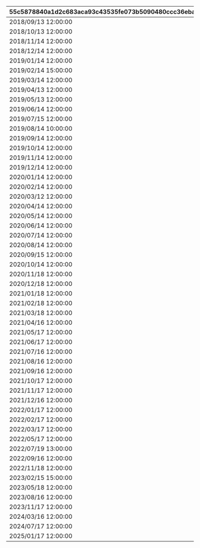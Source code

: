 |55c5878840a1d2c683aca93c43535fe073b5090480ccc36eba79d45f8ab70702|03060c4f0831a7f516cfb25d775566ed27de7a2b25a68debf24a91d6f5abd18a|5f0231f89bd38306a14683197bcf1b61a59ecce37c298082b0ce9bf1c130b39f|451e2014a967a1e820464ce050745d970bbe4ee348329a70e07f05516951d49d|3012ea8ba64bc2bea098eaab5d798f2360fcd54e8c62fb9487594c77ece1db15|c77c1a490e8df2a17df9f9e121e586591be147c4a2d9d052bc7f9e50e63cbd6d|cfd602699cd9ccc478f03033081ad12f1a125f4875426e7034d793786cfec92f|
| --- | --- | --- | --- | --- | --- | --- |
|2018/09/13 12:00:00|2018/09/18 14:59:59|2018/09/17 14:59:59|2018/09/18 5:00:00|1|1001|7001000|
|2018/10/13 12:00:00|2018/10/18 14:59:59|2018/10/17 14:59:59|2018/10/18 5:00:00|2|1002|7002000|
|2018/11/14 12:00:00|2018/11/19 14:59:59|2018/11/18 14:59:59|2018/11/19 5:00:00|3|1003|7003000|
|2018/12/14 12:00:00|2018/12/19 14:59:59|2018/12/18 14:59:59|2018/12/19 5:00:00|4|1004|7003003|
|2019/01/14 12:00:00|2019/01/19 14:59:59|2019/01/18 14:59:59|2019/01/19 5:00:00|5|1005|7004000|
|2019/02/14 15:00:00|2019/02/19 11:59:59|2019/02/18 11:59:59|2019/02/19 5:00:00|6|1006|7004003|
|2019/03/14 12:00:00|2019/03/19 14:59:59|2019/03/18 14:59:59|2019/03/19 5:00:00|7|1007|7005000|
|2019/04/13 12:00:00|2019/04/18 20:59:59|2019/04/17 20:59:59|2019/04/18 5:00:00|8|1008|7005003|
|2019/05/13 12:00:00|2019/05/18 20:59:59|2019/05/17 20:59:59|2019/05/18 5:00:00|9|1009|7006000|
|2019/06/14 12:00:00|2019/06/19 20:59:59|2019/06/18 20:59:59|2019/06/19 5:00:00|10|1010|7006003|
|2019/07/15 12:00:00|2019/07/22 20:59:59|2019/07/21 20:59:59|2019/07/22 5:00:00|11|1011|7007000|
|2019/08/14 10:00:00|2019/08/19 20:59:59|2019/08/18 20:59:59|2019/08/19 5:00:00|12|1012|7007003|
|2019/09/14 12:00:00|2019/09/19 20:59:59|2019/09/18 20:59:59|2019/09/19 5:00:00|13|1013|7008000|
|2019/10/14 12:00:00|2019/10/19 20:59:59|2019/10/18 20:59:59|2019/10/19 5:00:00|14|1014|7008003|
|2019/11/14 12:00:00|2019/11/19 20:59:59|2019/11/18 20:59:59|2019/11/19 5:00:00|15|1015|7009000|
|2019/12/14 12:00:00|2019/12/19 20:59:59|2019/12/18 20:59:59|2019/12/19 5:00:00|16|1016|7009003|
|2020/01/14 12:00:00|2020/01/21 20:59:59|2020/01/20 20:59:59|2020/01/21 5:00:00|17|1017|7010000|
|2020/02/14 12:00:00|2020/02/21 20:59:59|2020/02/20 20:59:59|2020/02/21 5:00:00|18|1018|7010003|
|2020/03/12 12:00:00|2020/03/19 20:59:59|2020/03/18 20:59:59|2020/03/19 5:00:00|19|1019|7011000|
|2020/04/14 12:00:00|2020/04/19 20:59:59|2020/04/18 20:59:59|2020/04/19 5:00:00|20|1020|7011003|
|2020/05/14 12:00:00|2020/05/19 20:59:59|2020/05/18 20:59:59|2020/05/19 5:00:00|21|1021|7012000|
|2020/06/14 12:00:00|2020/06/19 20:59:59|2020/06/18 20:59:59|2020/06/19 5:00:00|22|1022|7012003|
|2020/07/14 12:00:00|2020/07/19 20:59:59|2020/07/18 20:59:59|2020/07/19 5:00:00|23|1023|7013000|
|2020/08/14 12:00:00|2020/08/19 20:59:59|2020/08/18 20:59:59|2020/08/19 5:00:00|24|1024|7013003|
|2020/09/15 12:00:00|2020/09/20 20:59:59|2020/09/19 20:59:59|2020/09/20 5:00:00|25|1025|7014000|
|2020/10/14 12:00:00|2020/10/19 20:59:59|2020/10/18 20:59:59|2020/10/19 5:00:00|26|1026|7014003|
|2020/11/18 12:00:00|2020/11/24 20:59:59|2020/11/23 20:59:59|2020/11/24 5:00:00|27|1027|7015000|
|2020/12/18 12:00:00|2020/12/23 20:59:59|2020/12/22 20:59:59|2020/12/23 5:00:00|28|1028|7015003|
|2021/01/18 12:00:00|2021/01/23 20:59:59|2021/01/22 20:59:59|2021/01/23 5:00:00|29|1029|7016000|
|2021/02/18 12:00:00|2021/02/23 20:59:59|2021/02/22 20:59:59|2021/02/23 5:00:00|30|1030|7016003|
|2021/03/18 12:00:00|2021/03/23 20:59:59|2021/03/22 20:59:59|2021/03/23 5:00:00|31|1031|7017000|
|2021/04/16 12:00:00|2021/04/21 20:59:59|2021/04/20 20:59:59|2021/04/21 5:00:00|32|1032|7017003|
|2021/05/17 12:00:00|2021/05/22 20:59:59|2021/05/21 20:59:59|2021/05/22 5:00:00|33|1033|7018000|
|2021/06/17 12:00:00|2021/06/22 20:59:59|2021/06/21 20:59:59|2021/06/22 5:00:00|34|1034|7018003|
|2021/07/16 12:00:00|2021/07/21 20:59:59|2021/07/20 20:59:59|2021/07/21 5:00:00|35|1035|7019000|
|2021/08/16 12:00:00|2021/08/21 20:59:59|2021/08/20 20:59:59|2021/08/21 5:00:00|36|1036|7019003|
|2021/09/16 12:00:00|2021/09/21 20:59:59|2021/09/20 20:59:59|2021/09/21 5:00:00|37|1037|7020000|
|2021/10/17 12:00:00|2021/10/22 20:59:59|2021/10/21 20:59:59|2021/10/22 5:00:00|38|1038|7020003|
|2021/11/17 12:00:00|2021/11/22 20:59:59|2021/11/21 20:59:59|2021/11/22 5:00:00|39|1039|7021000|
|2021/12/16 12:00:00|2021/12/21 20:59:59|2021/12/20 20:59:59|2021/12/21 5:00:00|40|1040|7021003|
|2022/01/17 12:00:00|2022/01/22 20:59:59|2022/01/21 20:59:59|2022/01/22 5:00:00|41|1041|7022000|
|2022/02/17 12:00:00|2022/02/22 20:59:59|2022/02/21 20:59:59|2022/02/22 5:00:00|42|1042|7022003|
|2022/03/17 12:00:00|2022/03/22 20:59:59|2022/03/21 20:59:59|2022/03/22 5:00:00|43|1043|7023000|
|2022/05/17 12:00:00|2022/05/22 20:59:59|2022/05/21 20:59:59|2022/05/22 5:00:00|44|1044|7023003|
|2022/07/19 13:00:00|2022/07/24 20:59:59|2022/07/23 20:59:59|2022/07/24 5:00:00|45|1045|7024000|
|2022/09/16 12:00:00|2022/09/21 20:59:59|2022/09/20 20:59:59|2022/09/21 5:00:00|46|1046|7024003|
|2022/11/18 12:00:00|2022/11/23 20:59:59|2022/11/22 20:59:59|2022/11/23 5:00:00|47|1047|7025000|
|2023/02/15 15:00:00|2023/02/20 20:59:59|2023/02/19 20:59:59|2023/02/20 5:00:00|48|1048|7025003|
|2023/05/18 12:00:00|2023/05/23 20:59:59|2023/05/22 20:59:59|2023/05/23 5:00:00|49|1049|7026000|
|2023/08/16 12:00:00|2023/08/21 20:59:59|2023/08/20 20:59:59|2023/08/21 5:00:00|50|1050|7026003|
|2023/11/17 12:00:00|2023/11/22 20:59:59|2023/11/21 20:59:59|2023/11/22 5:00:00|51|1051|7027000|
|2024/03/16 12:00:00|2024/03/21 20:59:59|2024/03/20 20:59:59|2024/03/21 5:00:00|52|1052|7027003|
|2024/07/17 12:00:00|2024/07/22 20:59:59|2024/07/21 20:59:59|2024/07/22 5:00:00|53|1053|7028000|
|2025/01/17 12:00:00|2025/01/22 20:59:59|2025/01/21 20:59:59|2025/01/22 5:00:00|54|1054|7028003|